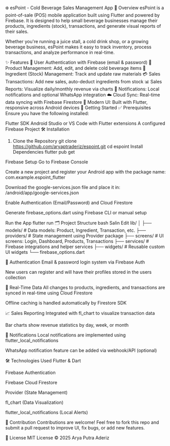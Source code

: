 ❄️ esPoint - Cold Beverage Sales Management App
📌 Overview
esPoint is a point-of-sale (POS) mobile application built using Flutter and powered by Firebase. It is designed to help small beverage businesses manage their products, ingredients (stock), transactions, and generate visual reports of their sales.

Whether you're running a juice stall, a cold drink shop, or a growing beverage business, esPoint makes it easy to track inventory, process transactions, and analyze performance in real-time.

✨ Features
🔐 User Authentication with Firebase (email & password)
🥤 Product Management: Add, edit, and delete cold beverage items
🧂 Ingredient (Stock) Management: Track and update raw materials
💳 Sales Transactions: Add new sales, auto-deduct ingredients from stock
📊 Sales Reports: Visualize daily/monthly revenue via charts
🔔 Notifications: Local notifications and optional WhatsApp integration
☁️ Cloud Sync: Real-time data syncing with Firebase Firestore
📱 Modern UI: Built with Flutter, responsive across Android devices
🚀 Getting Started
✅ Prerequisites
Ensure you have the following installed:

Flutter SDK
Android Studio or VS Code with Flutter extensions
A configured Firebase Project
🛠️ Installation
1. Clone the Repository
git clone https://github.com/aryaptraderiz/espoint.git
cd espoint
Install Dependencies flutter pub get

Firebase Setup Go to Firebase Console

Create a new project and register your Android app with the package name: com.example.espoint_flutter

Download the google-services.json file and place it in: /android/app/google-services.json

Enable Authentication (Email/Password) and Cloud Firestore

Generate firebase_options.dart using Firebase CLI or manual setup

Run the App flutter run
🗂️ Project Structure bash Salin Edit lib/ │ ├── models/ # Data models: Product, Ingredient, Transaction, etc. ├── providers/ # State management using Provider package ├── screens/ # UI screens: Login, Dashboard, Products, Transactions ├── services/ # Firebase integrations and helper services ├── widgets/ # Reusable custom UI widgets └── firebase_options.dart

🔐 Authentication Email & password login system via Firebase Auth

New users can register and will have their profiles stored in the users collection

🔄 Real-Time Data All changes to products, ingredients, and transactions are synced in real-time using Cloud Firestore

Offline caching is handled automatically by Firestore SDK

📈 Sales Reporting Integrated with fl_chart to visualize transaction data

Bar charts show revenue statistics by day, week, or month

🔔 Notifications Local notifications are implemented using flutter_local_notifications

WhatsApp notification feature can be added via webhook/API (optional)

🛠️ Technologies Used Flutter & Dart

Firebase Authentication

Firebase Cloud Firestore

Provider (State Management)

fl_chart (Data Visualization)

flutter_local_notifications (Local Alerts)

🤝 Contribution Contributions are welcome! Feel free to fork this repo and submit a pull request to improve UI, fix bugs, or add new features.

📄 License MIT License © 2025 Arya Putra Aderiz
